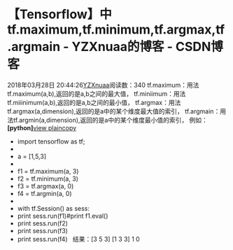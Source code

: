 # 【Tensorflow】中tf.maximum,tf.minimum,tf.argmax,tf.argmain - YZXnuaa的博客 - CSDN博客
2018年03月28日 20:44:26[YZXnuaa](https://me.csdn.net/YZXnuaa)阅读数：340
tf.maximum：用法tf.maximum(a,b),返回的是a,b之间的最大值，
tf.miniimum：用法tf.miiinimum(a,b),返回的是a,b之间的最小值，
tf.argmax：用法tf.argmax(a,dimension),返回的是a中的某个维度最大值的索引，
tf.argmain：用法tf.argmin(a,dimension),返回的是a中的某个维度最小值的索引，
例如：
**[python]**[view plain](https://blog.csdn.net/uestc_c2_403/article/details/74370409#)[copy](https://blog.csdn.net/uestc_c2_403/article/details/74370409#)
- import tensorflow as tf;    
- 
- a = [1,5,3]  
- 
- f1 = tf.maximum(a, 3)  
- f2 = tf.minimum(a, 3)  
- f3 = tf.argmax(a, 0)  
- f4 = tf.argmin(a, 0)  
- 
- with tf.Session() as sess:  
- print sess.run(f1)#print f1.eval()
- print sess.run(f2)  
- print sess.run(f3)  
- print sess.run(f4)  
结果：[3 5 3]
[1 3 3]
1
0            
